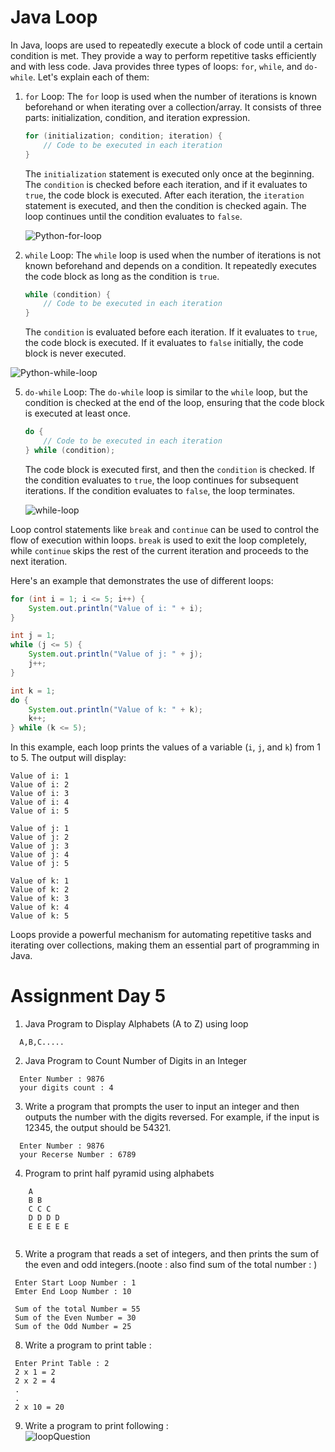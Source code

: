 # Java Loop

In Java, loops are used to repeatedly execute a block of code until a certain condition is met. They provide a way to perform repetitive tasks efficiently and with less code. Java provides three types of loops: `for`, `while`, and `do-while`. Let's explain each of them:

1. `for` Loop:
   The `for` loop is used when the number of iterations is known beforehand or when iterating over a collection/array. It consists of three parts: initialization, condition, and iteration expression.

   ```java
   for (initialization; condition; iteration) {
       // Code to be executed in each iteration
   }
   ```

   The `initialization` statement is executed only once at the beginning. The `condition` is checked before each iteration, and if it evaluates to `true`, the code block is executed. After each iteration, the `iteration` statement is executed, and then the condition is checked again. The loop continues until the condition evaluates to `false`.

   ![Python-for-loop](https://github.com/Pankaj-Str/Learn-JAVA-SE/assets/36913690/928083e5-8133-42a8-b9a1-70b08972530f)





3. `while` Loop:
   The `while` loop is used when the number of iterations is not known beforehand and depends on a condition. It repeatedly executes the code block as long as the condition is `true`.

   ```java
   while (condition) {
       // Code to be executed in each iteration
   }
   ```

   The `condition` is evaluated before each iteration. If it evaluates to `true`, the code block is executed. If it evaluates to `false` initially, the code block is never executed.

  ![Python-while-loop](https://github.com/Pankaj-Str/Learn-JAVA-SE/assets/36913690/bfa7a5d3-402f-4130-9280-3a81e17d6a15)




5. `do-while` Loop:
   The `do-while` loop is similar to the `while` loop, but the condition is checked at the end of the loop, ensuring that the code block is executed at least once.

   ```java
   do {
       // Code to be executed in each iteration
   } while (condition);
   ```

   The code block is executed first, and then the `condition` is checked. If the condition evaluates to `true`, the loop continues for subsequent iterations. If the condition evaluates to `false`, the loop terminates.

   ![while-loop](https://github.com/Pankaj-Str/Learn-JAVA-SE/assets/36913690/f81d2bb6-fbf6-452a-b568-c32bc6876170)


Loop control statements like `break` and `continue` can be used to control the flow of execution within loops. `break` is used to exit the loop completely, while `continue` skips the rest of the current iteration and proceeds to the next iteration.

Here's an example that demonstrates the use of different loops:

```java
for (int i = 1; i <= 5; i++) {
    System.out.println("Value of i: " + i);
}

int j = 1;
while (j <= 5) {
    System.out.println("Value of j: " + j);
    j++;
}

int k = 1;
do {
    System.out.println("Value of k: " + k);
    k++;
} while (k <= 5);
```

In this example, each loop prints the values of a variable (`i`, `j`, and `k`) from 1 to 5. The output will display:

```
Value of i: 1
Value of i: 2
Value of i: 3
Value of i: 4
Value of i: 5

Value of j: 1
Value of j: 2
Value of j: 3
Value of j: 4
Value of j: 5

Value of k: 1
Value of k: 2
Value of k: 3
Value of k: 4
Value of k: 5
```

Loops provide a powerful mechanism for automating repetitive tasks and iterating over collections, making them an essential part of programming in Java.


# Assignment Day 5
  1. Java Program to Display Alphabets (A to Z) using loop
  ```
    A,B,C.....

  ```
  2. Java Program to Count Number of Digits in an Integer
  ```
    Enter Number : 9876
    your digits count : 4

  ```
  3. Write a program that prompts the user to input an integer and then outputs the number with the digits reversed. For example, if the input is 12345, the output should be 54321.
  ```
    Enter Number : 9876
    your Recerse Number : 6789

  ```
  4. Program to print half pyramid using alphabets<br>
  ```
      A
      B B
      C C C
      D D D D
      E E E E E
      
   ```
   5. Write a program that reads a set of integers, and then prints the sum of the even and odd integers.(noote : also find sum of the total number : )

   ```
    Enter Start Loop Number : 1
    Emter End Loop Number : 10

    Sum of the total Number = 55
    Sum of the Even Number = 30
    Sum of the Odd Number = 25
   ```

   8. Write a program to print table : 

   ```
    Enter Print Table : 2
    2 x 1 = 2
    2 x 2 = 4
    .
    .
    2 x 10 = 20

   ```

   9. Write a program to print following :<br>
       ![loopQuestion](https://github.com/Pankaj-Str/Learn-JAVA-SE/assets/36913690/84109b67-24b6-4d43-b27b-2b9adb1770fa)
   
